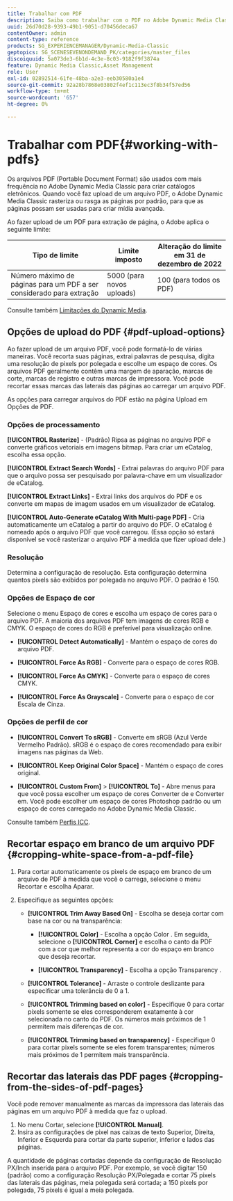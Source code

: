 ```yaml
---
title: Trabalhar com PDF
description: Saiba como trabalhar com o PDF no Adobe Dynamic Media Classic.
uuid: 26d70d28-9393-49b1-9051-d70456deca67
contentOwner: admin
content-type: reference
products: SG_EXPERIENCEMANAGER/Dynamic-Media-Classic
geptopics: SG_SCENESEVENONDEMAND_PK/categories/master_files
discoiquuid: 5a073de3-6b1d-4c3e-8c03-9182f9f3874a
feature: Dynamic Media Classic,Asset Management
role: User
exl-id: 02892514-61fe-48ba-a2e3-eeb30580a1e4
source-git-commit: 92a28b7868e03802f4ef1c113ec3f8b34f57ed56
workflow-type: tm+mt
source-wordcount: '657'
ht-degree: 0%

---
```


# Trabalhar com PDF{#working-with-pdfs}

Os arquivos PDF (Portable Document Format) são usados com mais frequência no Adobe Dynamic Media Classic para criar catálogos eletrônicos. Quando você faz upload de um arquivo PDF, o Adobe Dynamic Media Classic rasteriza ou rasga as páginas por padrão, para que as páginas possam ser usadas para criar mídia avançada.

Ao fazer upload de um PDF para extração de página, o Adobe aplica o seguinte limite:

| Tipo de limite | Limite imposto | Alteração do limite em 31 de dezembro de 2022 |
| --- | --- | --- |
| Número máximo de páginas para um PDF a ser considerado para extração | 5000 (para novos uploads) | 100 (para todos os PDF) |

Consulte também [Limitações do Dynamic Media](/help/limitations.md).

## Opções de upload do PDF {#pdf-upload-options}

Ao fazer upload de um arquivo PDF, você pode formatá-lo de várias maneiras. Você recorta suas páginas, extrai palavras de pesquisa, digita uma resolução de pixels por polegada e escolhe um espaço de cores. Os arquivos PDF geralmente contêm uma margem de aparação, marcas de corte, marcas de registro e outras marcas de impressora. Você pode recortar essas marcas das laterais das páginas ao carregar um arquivo PDF.

As opções para carregar arquivos do PDF estão na página Upload em Opções de PDF.

### Opções de processamento

**[!UICONTROL Rasterize]** - (Padrão) Ripsa as páginas no arquivo PDF e converte gráficos vetoriais em imagens bitmap. Para criar um eCatalog, escolha essa opção.

**[!UICONTROL Extract Search Words]** - Extrai palavras do arquivo PDF para que o arquivo possa ser pesquisado por palavra-chave em um visualizador de eCatalog.

**[!UICONTROL Extract Links]** - Extrai links dos arquivos do PDF e os converte em mapas de imagem usados em um visualizador de eCatalog.

**[!UICONTROL Auto-Generate eCatalog With Multi-page PDF]** - Cria automaticamente um eCatalog a partir do arquivo do PDF. O eCatalog é nomeado após o arquivo PDF que você carregou. (Essa opção só estará disponível se você rasterizar o arquivo PDF à medida que fizer upload dele.)

### Resolução

Determina a configuração de resolução. Esta configuração determina quantos pixels são exibidos por polegada no arquivo PDF. O padrão é 150.

### Opções de Espaço de cor

Selecione o menu Espaço de cores e escolha um espaço de cores para o arquivo PDF. A maioria dos arquivos PDF tem imagens de cores RGB e CMYK. O espaço de cores do RGB é preferível para visualização online.

* **[!UICONTROL Detect Automatically]** - Mantém o espaço de cores do arquivo PDF.

* **[!UICONTROL Force As RGB]** - Converte para o espaço de cores RGB.

* **[!UICONTROL Force As CMYK]** - Converte para o espaço de cores CMYK.

* **[!UICONTROL Force As Grayscale]** - Converte para o espaço de cor Escala de Cinza.

### Opções de perfil de cor

* **[!UICONTROL Convert To sRGB]** - Converte em sRGB (Azul Verde Vermelho Padrão). sRGB é o espaço de cores recomendado para exibir imagens nas páginas da Web.

* **[!UICONTROL Keep Original Color Space]** - Mantém o espaço de cores original.

* **[!UICONTROL Custom From]** > **[!UICONTROL To]** - Abre menus para que você possa escolher um espaço de cores Converter de e Converter em. Você pode escolher um espaço de cores Photoshop padrão ou um espaço de cores carregado no Adobe Dynamic Media Classic.

Consulte também [Perfis ICC](/help/icc-profiles.md#icc_profiles).

## Recortar espaço em branco de um arquivo PDF {#cropping-white-space-from-a-pdf-file}

1. Para cortar automaticamente os pixels de espaço em branco de um arquivo de PDF à medida que você o carrega, selecione o menu Recortar e escolha Aparar.
1. Especifique as seguintes opções:

   * **[!UICONTROL Trim Away Based On]** - Escolha se deseja cortar com base na cor ou na transparência:

      * **[!UICONTROL Color]** - Escolha a opção Color . Em seguida, selecione o **[!UICONTROL Corner]** e escolha o canto da PDF com a cor que melhor representa a cor do espaço em branco que deseja recortar.

      * **[!UICONTROL Transparency]** - Escolha a opção Transparency .
   * **[!UICONTROL Tolerance]** - Arraste o controle deslizante para especificar uma tolerância de 0 a 1.

   * **[!UICONTROL Trimming based on color]** - Especifique 0 para cortar pixels somente se eles corresponderem exatamente à cor selecionada no canto do PDF. Os números mais próximos de 1 permitem mais diferenças de cor.

   * **[!UICONTROL Trimming based on transparency]** - Especifique 0 para cortar pixels somente se eles forem transparentes; números mais próximos de 1 permitem mais transparência.


## Recortar das laterais das PDF pages {#cropping-from-the-sides-of-pdf-pages}

Você pode remover manualmente as marcas da impressora das laterais das páginas em um arquivo PDF à medida que faz o upload.

1. No menu Cortar, selecione **[!UICONTROL Manual]**.
1. Insira as configurações de pixel nas caixas de texto Superior, Direita, Inferior e Esquerda para cortar da parte superior, inferior e lados das páginas.

A quantidade de páginas cortadas depende da configuração de Resolução PX/Inch inserida para o arquivo PDF. Por exemplo, se você digitar 150 (padrão) como a configuração Resolução PX/Polegada e cortar 75 pixels das laterais das páginas, meia polegada será cortada; a 150 pixels por polegada, 75 pixels é igual a meia polegada.
